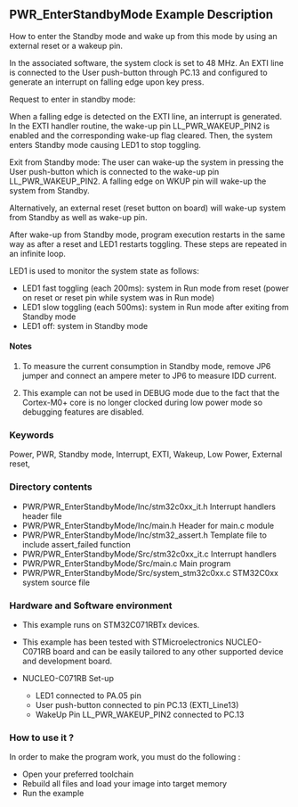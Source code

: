 ﻿## <b>PWR_EnterStandbyMode Example Description</b>

How to enter the Standby mode and wake up from this mode by using an external
reset or a wakeup pin.

In the associated software, the system clock is set to 48 MHz.
An EXTI line is connected to the User push-button through PC.13 and configured to generate an
interrupt on falling edge upon key press.

Request to enter in standby mode:

When a falling edge is detected on the EXTI line, an interrupt is generated.
In the EXTI handler routine, the wake-up pin LL_PWR_WAKEUP_PIN2 is enabled and the
corresponding wake-up flag cleared. Then, the system enters Standby mode causing
LED1 to stop toggling.

Exit from Standby mode:
The user can wake-up the system in pressing the User push-button which is
connected to the wake-up pin LL_PWR_WAKEUP_PIN2.
A falling edge on WKUP pin will wake-up the system from Standby.

Alternatively, an external reset (reset button on board) will wake-up system from Standby
as well as wake-up pin.

After wake-up from Standby mode, program execution restarts in the same way as
after a reset and LED1 restarts toggling.
These steps are repeated in an infinite loop.

LED1 is used to monitor the system state as follows:

 - LED1 fast toggling (each 200ms): system in Run mode from reset (power on reset or reset pin while system was in Run mode)
 - LED1 slow toggling (each 500ms): system in Run mode after exiting from Standby mode
 - LED1 off: system in Standby mode

#### <b>Notes</b>

 1. To measure the current consumption in Standby mode, remove JP6 jumper 
    and connect an ampere meter to JP6 to measure IDD current.


 2. This example can not be used in DEBUG mode due to the fact
	that the Cortex-M0+ core is no longer clocked during low power mode
	so debugging features are disabled.


### <b>Keywords</b>

Power, PWR, Standby mode, Interrupt, EXTI, Wakeup, Low Power, External reset,

### <b>Directory contents</b>

  - PWR/PWR_EnterStandbyMode/Inc/stm32c0xx_it.h          Interrupt handlers header file
  - PWR/PWR_EnterStandbyMode/Inc/main.h                  Header for main.c module
  - PWR/PWR_EnterStandbyMode/Inc/stm32_assert.h          Template file to include assert_failed function
  - PWR/PWR_EnterStandbyMode/Src/stm32c0xx_it.c          Interrupt handlers
  - PWR/PWR_EnterStandbyMode/Src/main.c                  Main program
  - PWR/PWR_EnterStandbyMode/Src/system_stm32c0xx.c      STM32C0xx system source file

### <b>Hardware and Software environment</b>

  - This example runs on STM32C071RBTx devices.

  - This example has been tested with STMicroelectronics NUCLEO-C071RB
    board and can be easily tailored to any other supported device
    and development board.

  - NUCLEO-C071RB Set-up
    - LED1 connected to PA.05 pin
    - User push-button connected to pin PC.13 (EXTI_Line13)
    - WakeUp Pin LL_PWR_WAKEUP_PIN2 connected to PC.13

### <b>How to use it ?</b>

In order to make the program work, you must do the following :

 - Open your preferred toolchain
 - Rebuild all files and load your image into target memory
 - Run the example

